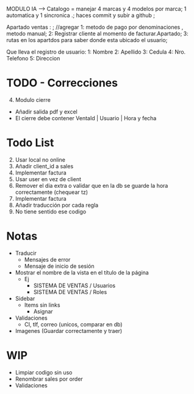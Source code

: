 MODULO IA --> Catalogo = manejar 4 marcas y 4 modelos por marca;
1 automatica y 1 sincronica .;
haces commit y subir a github ;

Apartado ventas : ;
//agregar
1: metodo de pago por denominaciones , metodo manual;
2: Registrar cliente al momento de facturar.Apartado;
3: rutas en los apartdos para saber donde esta ubicado el usuario;

Que lleva el registro de usuario:
 1: Nombre
 2: Apellido
 3: Cedula
 4: Nro. Telefono
 5: Direccion 

# TODO - Correcciones
4. Modulo cierre
- Añadir salida pdf y excel
- El cierre debe contener VentaId | Usuario | Hora y fecha

# Todo List
2.  Usar local no online
4.  Añadir client_id a sales
5.  Implementar factura
6.  Usar user en vez de client
7.  Remover el dia extra o validar que en la db se guarde la hora correctamente (chequear tz)
8.  Implementar factura
10. Añadir traducción por cada regla
11. No tiene sentido ese codigo

# Notas
-   Traducir
    -   Mensajes de error
    -   Mensaje de inicio de sesión
-   Mostrar el nombre de la vista en el título de la página
    -   Ej
        -   SISTEMA DE VENTAS / Usuarios
        -   SISTEMA DE VENTAS / Roles
-   Sidebar
    -   Items sin links
        -   Asignar
-   Validaciones
    -   CI, tlf, correo (unicos, comparar en db)
-   Imagenes (Guardar correctamente y traer)

# WIP
-   Limpiar codigo sin uso
-   Renombrar sales por order
-   Validaciones


